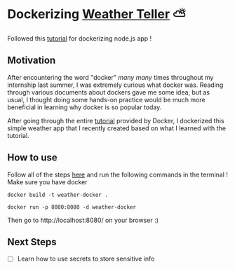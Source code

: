 # Dockerizing [Weather Teller](https://github.com/ac-hj/weather-teller) ⛅️

Followed this [tutorial](https://nodejs.org/en/docs/guides/nodejs-docker-webapp/) for dockerizing node.js app !

## Motivation 
After encountering the word "docker" *many many* times throughout my internship last summer, I was extremely curious what docker was. Reading through various documents about dockers gave me some idea, but as usual, I thought doing some hands-on practice would be much more beneficial in learning why docker is so popular today.

After going through the entire [tutorial](https://docs.docker.com/get-started/) provided by Docker, I dockerized this simple weather app that I recently created based on what I learned with the tutorial. 

## How to use
Follow all of the steps [here](https://github.com/ac-hj/weather-teller) and run the following commands in the terminal ! Make sure you have docker

` docker build -t weather-docker . `

` docker run -p 8080:8080 -d weather-docker `

Then go to http://localhost:8080/ on your browser :)

## Next Steps
- [ ] Learn how to use secrets to store sensitive info



